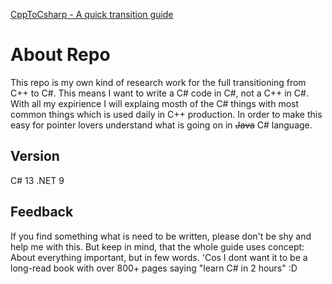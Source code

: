 [CppToCsharp - A quick transition guide](CppToCSharp.md)

# About Repo
This repo is my own kind of research work for the full transitioning from C++ to C#.
This means I want to write a C# code in C#, not a C++ in C#.
With all my expirience I will explaing mosth of the C# things with most common things which is used daily in C++ production.
In order to make this easy for pointer lovers understand what is going on in ~~Java~~ C# language.

## Version
C# 13
.NET 9

## Feedback
If you find something what is need to be written, please don't be shy and help me with this.
But keep in mind, that the whole guide uses concept: About everything important, but in few words. 'Cos I dont want it to be a long-read book with over 800+ pages saying "learn C# in 2 hours" :D

